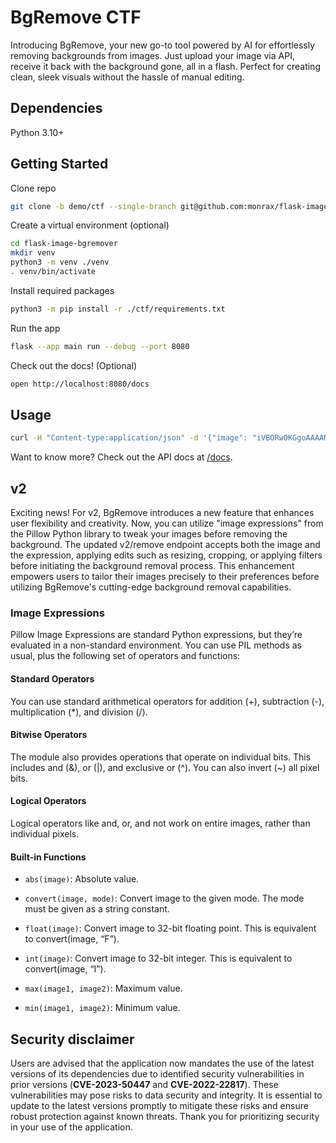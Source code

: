 # BgRemove CTF

Introducing BgRemove, your new go-to tool powered by AI for effortlessly removing backgrounds from images. Just upload your image via API, receive it back with the background gone, all in a flash. Perfect for creating clean, sleek visuals without the hassle of manual editing.

## Dependencies

Python 3.10+

## Getting Started

Clone repo

```sh
git clone -b demo/ctf --single-branch git@github.com:monrax/flask-image-bgremover.git
```

Create a virtual environment (optional)

```sh
cd flask-image-bgremover
mkdir venv
python3 -m venv ./venv
. venv/bin/activate
```

Install required packages

```sh
python3 -m pip install -r ./ctf/requirements.txt
```

Run the app

```sh
flask --app main run --debug --port 8080
```

Check out the docs! (Optional)
```sh
open http://localhost:8080/docs
```

## Usage

```sh
curl -H "Content-type:application/json" -d '{"image": "iVBORw0KGgoAAAANSUhEUgAAABAAAAAQCAIAAACQkWg2AAAAMUlEQVR4nGKRslBnwAYmG33GKs6EVRQPGNVADGB0sXuBVUJq0Rzq2DCqgRgACAAA///WdQUVuNf8NgAAAABJRU5ErkJggg=="}' http://localhost:8080/v1/remove > | jq -r '.result|ltrimstr("data:image/png;base64,")' | base64 -d > out.png
```

Want to know more? Check out the API docs at [/docs](https://github.com/monrax/flask-image-bgremover/blob/demo/ctf/docs/API.md).

## v2

Exciting news! For v2, BgRemove introduces a new feature that enhances user flexibility and creativity. Now, you can utilize "image expressions" from the Pillow Python library to tweak your images before removing the background. The updated v2/remove endpoint accepts both the image and the expression, applying edits such as resizing, cropping, or applying filters before initiating the background removal process. This enhancement empowers users to tailor their images precisely to their preferences before utilizing BgRemove's cutting-edge background removal capabilities.

### Image Expressions

Pillow Image Expressions are standard Python expressions, but they’re evaluated in a non-standard environment. You can use PIL methods as usual, plus the following set of operators and functions:

#### Standard Operators

You can use standard arithmetical operators for addition (+), subtraction (-), multiplication (*), and division (/).

#### Bitwise Operators
The module also provides operations that operate on individual bits. This includes and (&), or (|), and exclusive or (^). You can also invert (~) all pixel bits.

#### Logical Operators
Logical operators like and, or, and not work on entire images, rather than individual pixels.

#### Built-in Functions

- `abs(image)`: Absolute value.

- `convert(image, mode)`: Convert image to the given mode. The mode must be given as a string constant.

- `float(image)`: Convert image to 32-bit floating point. This is equivalent to convert(image, “F”).

- `int(image)`: Convert image to 32-bit integer. This is equivalent to convert(image, “I”).

- `max(image1, image2)`: Maximum value.

- `min(image1, image2)`: Minimum value.

## Security disclaimer

Users are advised that the application now mandates the use of the latest versions of its dependencies due to identified security vulnerabilities in prior versions (**CVE-2023-50447** and **CVE-2022-22817**). These vulnerabilities may pose risks to data security and integrity. It is essential to update to the latest versions promptly to mitigate these risks and ensure robust protection against known threats. Thank you for prioritizing security in your use of the application.
